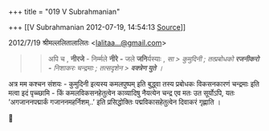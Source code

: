 +++
title = "019 V Subrahmanian"

+++
[[V Subrahmanian	2012-07-19, 14:54:13 [Source](https://groups.google.com/g/bvparishat/c/D75XBoV9Kts)]]



  
  

2012/7/19 श्रीमल्ललितालालितः \<[lalitaa...@gmail.com]()\>

  

>   
> > अपि च , **नीरजे** - निर्म्मले **नीरे** **-** जले **जनि**र्यस्याः , *सा > कुमुदिनी ; तत्प्रबोधको **रजनीकरो** **-** निशाकरः चन्द्रमाः ; तत्सदृशेन > **वक्त्रेण युते** ।*

  
अत्र मम कश्चन संशयः - कुमुदिनी इत्यस्य कमलपुष्पम् इति बुद्ध्वा तस्य प्रबोधकः विकसनकारणं चन्द्रमाः इति मत्वा इदं पृच्च्छामि - किं कमलविकसनहेतुत्वेन काव्यादिषु नैयत्येन चन्द्र एव मतः उत सूर्योऽपि, यतः ’अगजाननपद्मार्कं गजाननमहर्निशम्..’ इति प्रसिद्धोक्तिः पद्मविकासहेतुत्वेन दिवाकरं गृह्णाति ।



